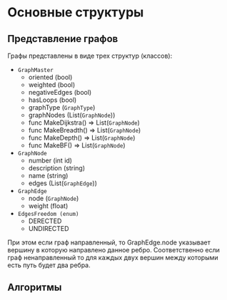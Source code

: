 # Основные структуры

## Представление графов
Графы представлены в виде трех структур (классов):
- `GraphMaster`
    - oriented (bool)
    - weighted (bool)
    - negativeEdges (bool)
    - hasLoops (bool)
    - graphType (`GraphType`)
    - graphNodes (List(`GraphNode`))
    - func MakeDijkstra() => List(`GraphNode`)
    - func MakeBreadth() => List(`GraphNode`)
    - func MakeDepth() => List(`GraphNode`)
    - func MakeBF() => List(`GraphNode`)
- `GraphNode`
    - number (int id)
    - description (string)
    - name (string)
    - edges (List(`GraphEdge`))
- `GraphEdge`
    - node (`GraphNode`)
    - weight (float)
- `EdgesFreedom (enum)`
    - DERECTED
    - UNDIRECTED


При этом если граф направленный, то GraphEdge.node указывает вершину в которую направлено данное ребро.
Соответственно если граф ненаправленный то для каждых двух вершин между которыми есть путь будет два ребра. 

## Алгоритмы
